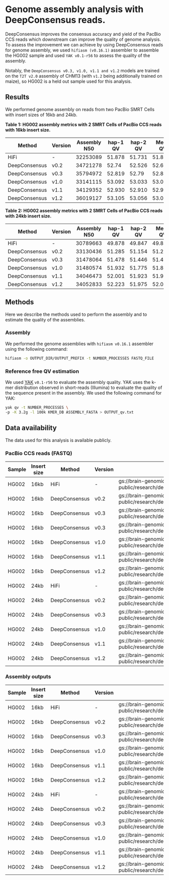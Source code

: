 # Genome assembly analysis with DeepConsensus reads.

DeepConsensus improves the consensus accuracy and yield of the PacBio CCS reads
which downstream can improve the quality of genome analysis. To assess the
improvement we can achieve by using DeepConsensus reads for genome assembly, we
used `hifiasm (v0.16.1)` assembler to assemble the HG002 sample and used `YAK
v0.1-r56` to assess the quality of the assembly.

Notably, the `DeepConsensus v0.3, v1.0, v1.1 and v1.2` models are trained on the
`T2T v2.0` assembly of CHM13 (with `v1.2` being additionally trained on maize),
so HG002 is a held out sample used for this analysis.

## Results

We performed genome assembly on reads from two PacBio SMRT Cells with insert
sizes of 16kb and 24kb.

**Table 1: HG002 assembly metrics with 2 SMRT Cells of PacBio CCS reads with
16kb insert size.**

Method        | Version | Assembly N50 | hap-1 QV | hap-2 QV | Mean QV
------------- | ------- | ------------ | -------- | -------- | -------
HiFi          | -       | 32253089     | 51.878   | 51.731   | 51.8045
DeepConsensus | v0.2    | 34721278     | 52.74    | 52.526   | 52.633
DeepConsensus | v0.3    | 35794972     | 52.819   | 52.79    | 52.8045
DeepConsensus | v1.0    | 33141115     | 53.092   | 53.033   | 53.0625
DeepConsensus | v1.1    | 34129352     | 52.930   | 52.910   | 52.92
DeepConsensus | v1.2    | 36019127     | 53.105   | 53.056   | 53.0805

**Table 2: HG002 assembly metrics with 2 SMRT Cells of PacBio CCS reads with
24kb insert size.**

Method        | Version | Assembly N50 | hap-1 QV | hap-2 QV | Mean QV
------------- | ------- | ------------ | -------- | -------- | -------
HiFi          | -       | 30789663     | 49.878   | 49.847   | 49.8625
DeepConsensus | v0.2    | 33130436     | 51.285   | 51.154   | 51.2195
DeepConsensus | v0.3    | 31478064     | 51.478   | 51.446   | 51.462
DeepConsensus | v1.0    | 31480574     | 51.932   | 51.775   | 51.8535
DeepConsensus | v1.1    | 34046473     | 52.001   | 51.923   | 51.962
DeepConsensus | v1.2    | 34052833     | 52.223   | 51.975   | 52.099


## Methods

Here we describe the methods used to perform the assembly and to estimate the
quality of the assemblies.

### Assembly

We performed the genome assemblies with `hifiasm v0.16.1` assembler using the
following command:

```bash
hifiasm -o OUTPUT_DIR/OUTPUT_PREFIX -t NUMBER_PROCESSES FASTQ_FILE
```

### Reference free QV estimation

We used [YAK](https://github.com/lh3/yak) `v0.1-r56` to evaluate the assembly
quality. YAK uses the k-mer distribution observed in short-reads (Illumina) to
evaluate the quality of the sequence present in the assembly. We used the
following command for YAK:

```bash
yak qv -t NUMBER_PROCESSES \
-p -K 3.2g -l 100k KMER_DB ASSEMBLY_FASTA > OUTPUT_qv.txt
```

## Data availability

The data used for this analysis is available publicly.

### PacBio CCS reads (FASTQ)

Sample | Insert size | Method        | Version | Location
------ | ----------- | ------------- | ------- | --------
HG002  | 16kb        | HiFi          | -       | gs://brain-genomics-public/research/deepconsensus/data/v0.3/assembly_analysis/fastqs/HG002_16kb_2SMRT_cells.hifi.q20.fastq
HG002  | 16kb        | DeepConsensus | v0.2    | gs://brain-genomics-public/research/deepconsensus/data/v0.3/assembly_analysis/fastqs/HG002_16kb_2SMRT_cells.dc.v0.2.q20.fastq.gz
HG002  | 16kb        | DeepConsensus | v0.3    | gs://brain-genomics-public/research/deepconsensus/data/v0.3/assembly_analysis/fastqs/HG002_16kb_2SMRT_cells.dc.v0.3.q20.fastq.gz
HG002  | 16kb        | DeepConsensus | v0.3    | gs://brain-genomics-public/research/deepconsensus/data/v1.0/assembly_analysis/fastqs/HG002_16kb_2SMRT_cells.dc.v1.0.q20.fastq.gz
HG002  | 16kb        | DeepConsensus | v1.0    | gs://brain-genomics-public/research/deepconsensus/data/v1.0/assembly_analysis/fastqs/HG002_16kb_2SMRT_cells.dc.v1.0.q20.fastq.gz
HG002  | 16kb        | DeepConsensus | v1.1    | gs://brain-genomics-public/research/deepconsensus/data/v1.1/assembly_analysis/fastqs/HG002_16kb_2SMRT_cells.dc.v1.1.q20.fastq.gz
HG002  | 16kb        | DeepConsensus | v1.2    | gs://brain-genomics-public/research/deepconsensus/data/v1.2/assembly_analysis/fastqs/HG002_16kb_2SMRT_cells.dc.v1.2.q20.fastq.gz
HG002  | 24kb        | HiFi          | -       | gs://brain-genomics-public/research/deepconsensus/data/v0.3/assembly_analysis/fastqs/HG002_24kb_2SMRT_cells.hifi.q20.fastq
HG002  | 24kb        | DeepConsensus | v0.2    | gs://brain-genomics-public/research/deepconsensus/data/v0.3/assembly_analysis/fastqs/HG002_24kb_2SMRT_cells.dc.v0.2.q20.fastq.gz
HG002  | 24kb        | DeepConsensus | v0.3    | gs://brain-genomics-public/research/deepconsensus/data/v0.3/assembly_analysis/fastqs/HG002_24kb_2SMRT_cells.dc.v0.3.q20.fastq.gz
HG002  | 24kb        | DeepConsensus | v1.0    | gs://brain-genomics-public/research/deepconsensus/data/v1.0/assembly_analysis/fastqs/HG002_24kb_2SMRT_cells.dc.v1.0.q20.fastq.gz
HG002  | 24kb        | DeepConsensus | v1.1    | gs://brain-genomics-public/research/deepconsensus/data/v1.1/assembly_analysis/fastqs/HG002_24kb_2SMRT_cells.dc.v1.1.q20.fastq.gz
HG002  | 24kb        | DeepConsensus | v1.2    | gs://brain-genomics-public/research/deepconsensus/data/v1.2/assembly_analysis/fastqs/HG002_24kb_2SMRT_cells.dc.v1.2.q20.fastq.gz

### Assembly outputs

Sample | Insert size | Method        | Version | Location
------ | ----------- | ------------- | ------- | --------
HG002  | 16kb        | HiFi          | -       | gs://brain-genomics-public/research/deepconsensus/data/v0.3/assembly_analysis/hifiasm_outputs/HG002_16kb_2SMRT_cells_hifi_q20/
HG002  | 16kb        | DeepConsensus | v0.2    | gs://brain-genomics-public/research/deepconsensus/data/v0.3/assembly_analysis/hifiasm_outputs/HG002_16kb_2SMRT_cells_dc_v0.2_q20/
HG002  | 16kb        | DeepConsensus | v0.3    | gs://brain-genomics-public/research/deepconsensus/data/v0.3/assembly_analysis/hifiasm_outputs/HG002_16kb_2SMRT_cells_dc_v0.3_q20/
HG002  | 16kb        | DeepConsensus | v1.0    | gs://brain-genomics-public/research/deepconsensus/data/v1.0/assembly_analysis/hifiasm_outputs/HG002_16kb_2SMRT_cells_dc_v1.0_q20/
HG002  | 16kb        | DeepConsensus | v1.1    | gs://brain-genomics-public/research/deepconsensus/data/v1.1/assembly_analysis/hifiasm_outputs/HG002_16kb_2SMRT_cells_dc_v1.1_q20/
HG002  | 16kb        | DeepConsensus | v1.2    | gs://brain-genomics-public/research/deepconsensus/data/v1.2/assembly_analysis/hifiasm_outputs/HG002_16kb_2SMRT_cells_dc_v1.2_q20/
HG002  | 24kb        | HiFi          | -       | gs://brain-genomics-public/research/deepconsensus/data/v0.3/assembly_analysis/hifiasm_outputs/HG002_24kb_2SMRT_cells_hifi_q20/
HG002  | 24kb        | DeepConsensus | v0.2    | gs://brain-genomics-public/research/deepconsensus/data/v0.3/assembly_analysis/hifiasm_outputs/HG002_24kb_2SMRT_cells_dc_v0.2_q20/
HG002  | 24kb        | DeepConsensus | v0.3    | gs://brain-genomics-public/research/deepconsensus/data/v0.3/assembly_analysis/hifiasm_outputs/HG002_24kb_2SMRT_cells_dc_v0.3_q20/
HG002  | 24kb        | DeepConsensus | v1.0    | gs://brain-genomics-public/research/deepconsensus/data/v1.0/assembly_analysis/hifiasm_outputs/HG002_24kb_2SMRT_cells_dc_v1.0_q20/
HG002  | 24kb        | DeepConsensus | v1.1    | gs://brain-genomics-public/research/deepconsensus/data/v1.1/assembly_analysis/hifiasm_outputs/HG002_24kb_2SMRT_cells_dc_v1.1_q20/
HG002  | 24kb        | DeepConsensus | v1.2    | gs://brain-genomics-public/research/deepconsensus/data/v1.2/assembly_analysis/hifiasm_outputs/HG002_24kb_2SMRT_cells_dc_v1.2_q20/
